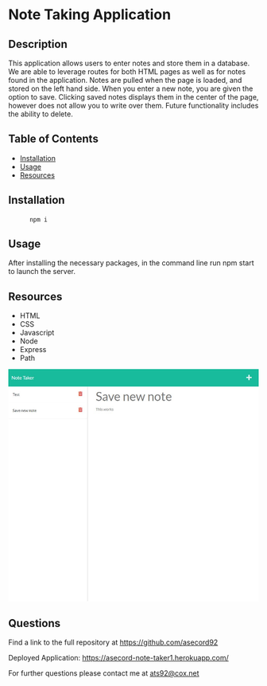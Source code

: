 # Note Taking Application

  ## Description
  This application allows users to enter notes and store them in a database. We are able to leverage routes for both HTML pages as well as for notes found in the application. Notes are pulled when the page is loaded, and stored on the left hand side. When you enter a new note, you are given the option to save. Clicking saved notes displays them in the center of the page, however does not allow you to write over them. Future functionality includes the ability to delete. 
  ## Table of Contents

  * [Installation](#installation)
  * [Usage](#usage)
  * [Resources](#resources)

  ## Installation
  
          npm i

  ## Usage

  After installing the necessary packages, in the command line run npm start to launch the server. 

  ## Resources

  * HTML
  * CSS
  * Javascript
  * Node
  * Express
  * Path
  

  ![Screenshot](./public/assets/note-taker.jpg)

  ## Questions

  Find a link to the full repository at https://github.com/asecord92

  Deployed Application: https://asecord-note-taker1.herokuapp.com/

  For further questions please contact me at [ats92@cox.net](mailto:ats92@cox.net)

